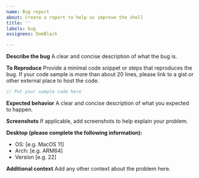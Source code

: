 ```yaml
---
name: Bug report
about: Create a report to help us improve the shell
title: ''
labels: bug
assignees: DomBlack

---
```


**Describe the bug**
A clear and concise description of what the bug is.

**To Reproduce**
Provide a minimal code snippet or steps that reproduces the bug. If your code sample is more than about 20 lines, please link to a gist or other external place to host the code.

```go
// Put your sample code here     
```

**Expected behavior**
A clear and concise description of what you expected to happen.

**Screenshots**
If applicable, add screenshots to help explain your problem.

**Desktop (please complete the following information):**
 - OS: [e.g. MacOS 11]
 - Arch: [e.g. ARM64]
 - Version [e.g. 22]

**Additional context**
Add any other context about the problem here.

